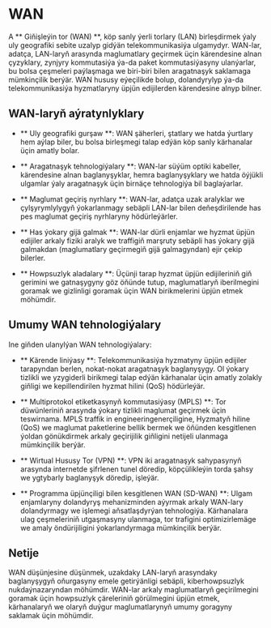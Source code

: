 # WAN

A ** Giňişleýin tor (WAN) **, köp sanly ýerli torlary (LAN) birleşdirmek ýaly uly geografiki sebite uzalyp gidýän telekommunikasiýa ulgamydyr. WAN-lar, adatça, LAN-laryň arasynda maglumatlary geçirmek üçin kärendesine alnan çyzyklary, zynjyry kommutasiýa ýa-da paket kommutasiýasyny ulanýarlar, bu bolsa çeşmeleri paýlaşmaga we biri-biri bilen aragatnaşyk saklamaga mümkinçilik berýär. WAN hususy eýeçilikde bolup, dolandyrylyp ýa-da telekommunikasiýa hyzmatlaryny üpjün edijilerden kärendesine alnyp bilner.

## WAN-laryň aýratynlyklary

- ** Uly geografiki gurşaw **: WAN şäherleri, ştatlary we hatda ýurtlary hem aýlap biler, bu bolsa birleşmegi talap edýän köp sanly kärhanalar üçin amatly bolar.

- ** Aragatnaşyk tehnologiýalary **: WAN-lar süýüm optiki kabeller, kärendesine alnan baglanyşyklar, hemra baglanyşyklary we hatda öýjükli ulgamlar ýaly aragatnaşyk üçin birnäçe tehnologiýa bil baglaýarlar.

- ** Maglumat geçiriş nyrhlary **: WAN-lar, adatça uzak aralyklar we çylşyrymlylygyň ýokarlanmagy sebäpli LAN-lar bilen deňeşdirilende has pes maglumat geçiriş nyrhlaryny hödürleýärler.

- ** Has ýokary gijä galmak **: WAN-lar dürli enjamlar we hyzmat üpjün edijiler arkaly fiziki aralyk we traffigiň marşruty sebäpli has ýokary gijä galmakdan (maglumatlary geçirmegiň gijä galmagyndan) ejir çekip bilerler.

- ** Howpsuzlyk aladalary **: Üçünji tarap hyzmat üpjün edijileriniň giň gerimini we gatnaşygyny göz öňünde tutup, maglumatlaryň iberilmegini goramak we gizlinligi goramak üçin WAN birikmelerini üpjün etmek möhümdir.

## Umumy WAN tehnologiýalary

Ine giňden ulanylýan WAN tehnologiýalary:

- ** Kärende liniýasy **: Telekommunikasiýa hyzmatyny üpjün edijiler tarapyndan berlen, nokat-nokat aragatnaşyk baglanyşygy. Ol ýokary tizlikli we yzygiderli birikmegi talap edýän kärhanalar üçin amatly zolakly giňligi we kepillendirilen hyzmat hilini (QoS) hödürleýär.

- ** Multiprotokol etiketkasynyň kommutasiýasy (MPLS) **: Tor düwünleriniň arasynda ýokary tizlikli maglumat geçirmek üçin teswirnama. MPLS traffik in engineeringenerçiligine, Hyzmatyň hiline (QoS) we maglumat paketlerine bellik bermek we öňünden kesgitlenen ýoldan gönükdirmek arkaly geçirijilik giňligini netijeli ulanmaga mümkinçilik berýär.

- ** Wirtual Hususy Tor (VPN) **: VPN iki aragatnaşyk sahypasynyň arasynda internetde şifrlenen tunel döredip, köpçülikleýin torda şahsy we ygtybarly baglanyşyk döredip, işleýär.

- ** Programma üpjünçiligi bilen kesgitlenen WAN (SD-WAN) **: Ulgam enjamlaryny dolandyryş mehanizminden aýyrmak arkaly WAN-lary dolandyrmagy we işlemegi aňsatlaşdyrýan tehnologiýa. Kärhanalara ulag çeşmeleriniň utgaşmasyny ulanmaga, tor trafigini optimizirlemäge we amaly öndürijiligini ýokarlandyrmaga mümkinçilik berýär.

## Netije

WAN düşünjesine düşünmek, uzakdaky LAN-laryň arasyndaky baglanyşygyň oňurgasyny emele getirýänligi sebäpli, kiberhowpsuzlyk nukdaýnazaryndan möhümdir. WAN-lar arkaly maglumatlaryň geçirilmegini goramak üçin howpsuzlyk çäreleriniň görülmegini üpjün etmek, kärhanalaryň we olaryň duýgur maglumatlarynyň umumy goragyny saklamak üçin möhümdir.